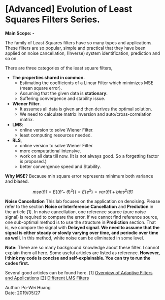 
# [Advanced] Evolution of Least Squares Filters Series.

**Main Scope: -**    

The family of Least Squares filters  have so many types and applications. These filters are so popular, simple and practical that they have been applied on noise cancellation, (Inverse) system identification, prediction and so on.   
  
  There are three categories of the least square filters,
  - **The properties shared in common.**
	- Estimating the coefficients of a Linear Filter which minimizes MSE (mean square error).
	- Assuming that the given data is **stationary**.
	- Suffering convergence and stability issue.
  - **Wiener Filter**. 
	  - It assumes all data is given and then derives the optimal solution.
	  - We need to calculate matrix inversion and auto/cross-correlation matrix.
  - **LMS**:
	  - online version to solve Wiener Filter.
	  - least computing resources needed.
  - **RLS**, 
	  - online version to solve Wiener Filter.
	  - more computational intensive.
	  - work on all data till now. (It is not always good. So a forgetting factor is proposed.)
	  - better convergence speed and Stability.


**Why MSE?**
Because min square error represents minimum both variance and biased. 
```math
mse(\hat{\theta}) = E\left \{ (\hat{\theta}-\theta)^2)  \right \} = E\left \{ e^2 \right \} = var(\hat{\theta})+bias^2(\hat{\theta})
````

**Noise Cancellation**
This lab focuses on the application on denoising. Please refer to the section **Noise or Interference Cancellation** and **Prediction** in the article [1]. In noise cancellation, one reference source (pure noise signal) is required to compare the error. If we cannot find reference source, one sub-optimal method is to use the structure in **Prediction** section. That is, we compare the signal with **Delayed signal**. **We need to assume that the signal is either steady or slowly varying over time, and periodic over time as well.** In this method, white noise cam be eliminated in some level.

 **Note:** There are so many background knowledge about these filter. I cannot explain them all here. Some useful articles are listed as reference. **However, I think my code is concise and self-explainable.  You can try to run the codes first.**
  
Several good articles can be found here.
[1] [Overview of Adaptive Filters and Applications](https://www.mathworks.com/help/dsp/ug/overview-of-adaptive-filters-and-applications.html)
[2] [Different LMS Filters](https://www.mathworks.com/help/dsp/ug/lms-adaptive-filters.html#brdo1gr)

Author: Po-Wei Huang  
Date: 2019/05/27  
